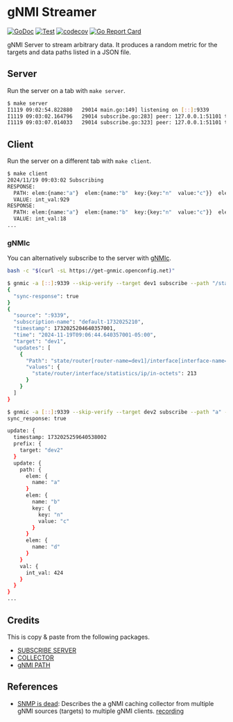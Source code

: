 # gNMI Streamer

[![GoDoc](https://godoc.org/github.com/nleiva/gnmi-streamer?status.svg)](https://godoc.org/github.com/nleiva/gnmi-streamer) 
[![Test](https://github.com/nleiva/gnmi-streamer/actions/workflows/test.yml/badge.svg)](https://github.com/nleiva/gnmi-streamer/actions/workflows/test.yml)
[![codecov](https://codecov.io/gh/nleiva/gnmi-streamer/branch/master/graph/badge.svg)](https://codecov.io/gh/nleiva/gnmi-streamer) 
[![Go Report Card](https://goreportcard.com/badge/github.com/nleiva/gnmi-streamer)](https://goreportcard.com/report/github.com/nleiva/gnmi-streamer)

gNMI Server to stream arbitrary data. It produces a random metric for the targets and data paths listed in a JSON file.

## Server

Run the server on a tab with `make server`.

```bash
$ make server
I1119 09:02:54.822880   29014 main.go:149] listening on [::]:9339
I1119 09:03:02.164796   29014 subscribe.go:283] peer: 127.0.0.1:51101 target: "dev2" subscription: subscribe:{prefix:{target:"dev2"} subscription:{path:{element:"a" elem:{name:"a"}}}}
I1119 09:03:07.014033   29014 subscribe.go:323] peer: 127.0.0.1:51101 target "dev2" subscription: end: "subscribe:{prefix:{target:\"dev2\"} subscription:{path:{element:\"a\" elem:{name:\"a\"}}}}"
```

## Client

Run the server on a different tab with `make client`.

```bash
$ make client
2024/11/19 09:03:02 Subscribing
RESPONSE:
  PATH: elem:{name:"a"}  elem:{name:"b"  key:{key:"n"  value:"c"}}  elem:{name:"d"}
  VALUE: int_val:929
RESPONSE:
  PATH: elem:{name:"a"}  elem:{name:"b"  key:{key:"n"  value:"c"}}  elem:{name:"d"}
  VALUE: int_val:18
...
```

### gNMIc

You can alternatively subscribe to the server with [gNMIc](https://gnmic.openconfig.net).


```bash
bash -c "$(curl -sL https://get-gnmic.openconfig.net)"
```

```bash
$ gnmic -a [::]:9339 --skip-verify --target dev1 subscribe --path "/state/router[router-name=*]/interface[interface-name=*]/statistics/ip/in-octets"
{
  "sync-response": true
}
{
  "source": ":9339",
  "subscription-name": "default-1732025210",
  "timestamp": 1732025204640357001,
  "time": "2024-11-19T09:06:44.640357001-05:00",
  "target": "dev1",
  "updates": [
    {
      "Path": "state/router[router-name=dev1]/interface[interface-name=*]/statistics/ip/in-octets",
      "values": {
        "state/router/interface/statistics/ip/in-octets": 213
      }
    }
  ]
}
```


```bash
$ gnmic -a [::]:9339 --skip-verify --target dev2 subscribe --path "a" --format prototext
sync_response: true

update: {
  timestamp: 1732025259640538002
  prefix: {
    target: "dev2"
  }
  update: {
    path: {
      elem: {
        name: "a"
      }
      elem: {
        name: "b"
        key: {
          key: "n"
          value: "c"
        }
      }
      elem: {
        name: "d"
      }
    }
    val: {
      int_val: 424
    }
  }
}
...
```

## Credits

This is copy & paste from the following packages.

- [SUBSCRIBE SERVER](https://github.com/openconfig/gnmi/tree/master/subscribe)
- [COLLECTOR](https://github.com/openconfig/gnmi/tree/master/collector)
- [gNMI PATH](https://github.com/openconfig/gnmic/tree/main/pkg/api/path)

## References

- [SNMP is dead](https://pc.nanog.org/static/published/meetings/NANOG73/1677/20180625_Shakir_Snmp_Is_Dead_v1.pdf): Describes the a gNMI caching collector from multiple gNMI sources (targets) to multiple gNMI clients. [recording](https://youtu.be/McNm_WfQTHw?si=lPy5a7qIdIKMW7ne)
